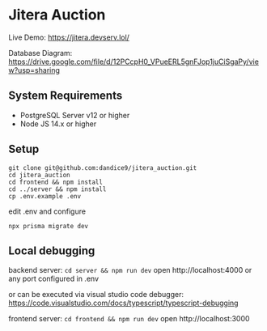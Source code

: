 # Jitera Auction

Live Demo: https://jitera.devserv.lol/

Database Diagram: https://drive.google.com/file/d/12PCcpH0_VPueERL5gnFJop1juCiSgaPy/view?usp=sharing

## System Requirements
- PostgreSQL Server v12 or higher
- Node JS 14.x or higher


## Setup
```
git clone git@github.com:dandice9/jitera_auction.git
cd jitera_auction
cd frontend && npm install
cd ../server && npm install
cp .env.example .env
```
edit .env and configure 
```
npx prisma migrate dev
```

## Local debugging
backend server:
`cd server && npm run dev`
open http://localhost:4000 or any port configured in .env

or can be executed via visual studio code debugger: https://code.visualstudio.com/docs/typescript/typescript-debugging

frontend server:
`cd frontend && npm run dev`
open http://localhost:3000

